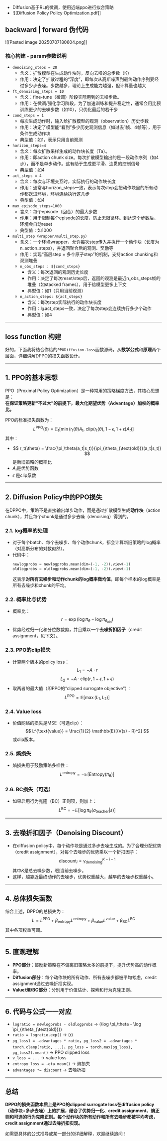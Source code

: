 * Diffusion基于RL的微调，使用近端ppo进行拟合策略
* ![[Diffusion Policy Policy Optimization.pdf]]
## backward | forward 伪代码
![[Pasted image 20250707180604.png]]

### 核心构建 - param参数说明
* `denoising_steps = 20`
	* 含义：扩散模型在生成动作块时，反向去噪的总步数（K）
	* 作用：决定了扩散过程的“深度”，即每次从高斯噪声到最终动作序列要经过多少步去噪。步数越多，理论上生成能力越强，但计算量也越大
*  `ft_denoising_steps = 10`
	* 含义：fine-tune（微调）阶段实际用到的去噪步数。
	* 作用：在微调/强化学习阶段，为了加速训练和提升稳定性，通常会用比预训练更少的去噪步数（如10），只优化最后的若干步
* `cond_steps = 1 `
	* 每次生成动作时，输入给扩散模型的观测（observation）历史步数
	* 作用：决定了模型能“看到”多少历史观测信息（如过去1帧、4帧等），用于条件生成动作块
	* 典型值：如1，表示只用当前观测
* `horizon_steps=4`
	* 含义：每次扩散采样生成的动作块长度（Ta）。
	* 作用：即action chunk size。每次扩散模型输出的是一段动作序列（如4步），而不是单步动作。这有助于生成更平滑、连贯的控制信号
	* 典型值：如4
* `act_steps = 4`
	* 含义：每次与环境交互时，实际执行的动作块长度
	* 作用：通常与horizon_steps一致，表示每次step会把动作块里的所有动作都送进环境，环境连续执行这几步
	* 典型值：如4
* `max_episode_steps=1000`
	* 含义：每个episode（回合）的最大步数
	* 作用：用于限制每个episode的长度，防止无限循环。到达这个步数后，环境会自动reset
	* 典型值：如1000
* `multi_step（wrapper/multi_step.py）`
	* 含义：一个环境wrapper，允许每次step传入并执行一个动作块（长度为n_action_steps），并返回聚合后的观测、奖励等
	* 作用：实现“高层step = 多个原子step”的机制，支持action chunking和观测堆叠
	* `n_obs_steps : ${cond_steps}`
		* 含义：每次返回的观测历史长度
		* 作用：决定了每次reset/step后，返回的观测是最近n_obs_steps帧的堆叠（如stacked frames），用于给模型更多上下文
		* 典型值：如1（只用当前观测）
	* `n_action_steps: ${act_steps}`
		* 含义：每次step实际执行的动作块长度
		* 作用：与act_steps一致，决定了每次step会连续执行多少个动作
		* 典型值：如4
---
## loss function 构建
好的，下面我将结合你给的`PPODiffusion.loss`函数源码，从**数学公式**和**原理**两个层面，详细讲解DPPO的损失函数设计。

---
## 1. PPO的基本思想

PPO（Proximal Policy Optimization）是一种常用的策略梯度方法，其核心思想是：  
**在保证策略更新“不过大”的前提下，最大化期望优势（Advantage）加权的概率比。**

PPO的标准损失函数为：
$$
L^{\text{PPO}}(\theta) = \mathbb{E}_t \left[ \min \left( r_t(\theta) A_t, \ \text{clip}(r_t(\theta), 1-\epsilon, 1+\epsilon) A_t \right) \right]
$$
其中：
- $$ r_t(\theta) = \frac{\pi_\theta(a_t|s_t)}{\pi_{\theta_{\text{old}}}(a_t|s_t)} $$ 是新旧策略的概率比
- $A_t$是优势函数
- $\epsilon$ 是clip系数

---

## 2. Diffusion Policy中的PPO损失

在DPPO中，策略不是直接输出单步动作，而是通过扩散模型生成**动作块**（action chunk），并且每个chunk是通过多步去噪（denoising）得到的。

### 2.1. log概率的处理

- 对于每个batch、每个去噪步、每个动作chunk，都会计算新旧策略的log概率（对高斯分布的对数似然）。
- 代码中：
  ```python
  newlogprobs = newlogprobs.mean(dim=(-1, -2)).view(-1)
  oldlogprobs = oldlogprobs.mean(dim=(-1, -2)).view(-1)
  ```
  这表示**对所有去噪步和动作chunk的log概率做均值**，即每个样本的log概率是所有去噪步和chunk的平均。

### 2.2. 概率比与优势

- 概率比：
  $$
  r = \exp(\log \pi_\theta - \log \pi_{\theta_{\text{old}}})
  $$
- 优势经过归一化和分位数裁剪，并且乘以一个**去噪折扣因子**（credit assignment，见下文）。

### 2.3. PPO的clip损失

- 计算两个版本的policy loss：
  $$
  L_1 = -A \cdot r
  $$
  $$
  L_2 = -A \cdot \text{clip}(r, 1-\epsilon, 1+\epsilon)
  $$
- 取两者的最大值（即PPO的“clipped surrogate objective”）：
  $$
  L^{\text{PPO}} = \mathbb{E}[\max(L_1, L_2)]
  $$

### 2.4. Value loss

- 价值网络的损失是MSE（可选clip）：
  $$
  L^{\text{value}} = \frac{1}{2} \mathbb{E}[(V(s) - R)^2]
  $$
  或clip版本。

### 2.5. 熵损失

- 熵损失用于鼓励策略多样性：
  $$
  L^{\text{entropy}} = -\mathbb{E}[\text{Entropy}(\pi_\theta)]
  $$

### 2.6. BC损失（可选）

- 如果启用行为克隆（BC）正则项，则加上：
  $$
  L^{\text{BC}} = -\mathbb{E}[\log \pi_\theta(a_{\text{teacher}}|s)]
  $$

---

## 3. 去噪折扣因子（Denoising Discount）

- 在diffusion policy中，每个动作块是通过多步去噪生成的。为了合理分配优势（credit assignment），对每个去噪步的优势乘以一个折扣因子：
  $$
  \text{discount}_i = \gamma_{\text{denoising}}^{K - i - 1}
  $$
  其中$K$是总去噪步数，$i$是当前去噪步。
- 这样，越靠近最终动作的去噪步，优势权重越大，越早的去噪步权重越小。

---

## 4. 总体损失函数

综合上述，DPPO的总损失为：
$$
L = L^{\text{PPO}} + \beta_{\text{entropy}} L^{\text{entropy}} + \beta_{\text{value}} L^{\text{value}} + \beta_{\text{BC}} L^{\text{BC}}
$$
其中各项权重可调。

---

## 5. 直观理解

- **PPO部分**：鼓励新策略在不偏离旧策略太多的前提下，提升优势高的动作概率。
- **Diffusion部分**：每个动作块的所有动作、所有去噪步都被平均考虑，credit assignment通过去噪折扣实现。
- **Value/熵/BC部分**：分别用于价值估计、探索和行为克隆正则。

---

## 6. 代码与公式一一对应

- `logratio = newlogprobs - oldlogprobs` → \(\log \pi_\theta - \log \pi_{\theta_{\text{old}}}\)
- `ratio = logratio.exp()` → \(r\)
- `pg_loss1 = -advantages * ratio`，`pg_loss2 = -advantages * torch.clamp(ratio, ...)`，`pg_loss = torch.max(pg_loss1, pg_loss2).mean()` → PPO clipped loss
- `v_loss = ...` → value loss
- `entropy_loss = -eta.mean()` → 熵损失
- `advantages *= discount` → 去噪折扣

---

## 总结

**DPPO的损失函数本质上是PPO的clipped surrogate loss在diffusion policy（动作块+多步去噪）上的扩展，结合了优势归一化、credit assignment、熵正则和可选的行为克隆正则。每个动作块的所有动作和所有去噪步都被平均考虑，credit assignment通过去噪折扣实现。**

如需更具体的公式推导或某一部分的详细解释，欢迎继续追问！